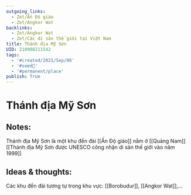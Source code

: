 ```yaml
---
outgoing_links:
  - Zet/Ấn Độ giáo
  - Zet/Angkor Wat
backlinks:
  - Zet/Angkor Wat
  - Zet/Các di sản thế giới tại Việt Nam
title: Thánh địa Mỹ Sơn
UID: 210908211542
tags:
  - '#created/2021/Sep/08'
  - '#seed🥜'
  - '#permanent/place'
publish: True
---
```

# Thánh địa Mỹ Sơn

## Notes:
Thánh địa Mỹ Sơn là một khu đền đài [[Ấn Độ giáo]] nằm ở [[Quảng Nam]]
[[Thánh địa Mỹ Sơn được UNESCO công nhận di sản thế giới vào năm 1999]]

## Ideas & thoughts:
Các khu đền đài tương tự trong khu vực: [[Borobudur]], [[Angkor Wat]],...
